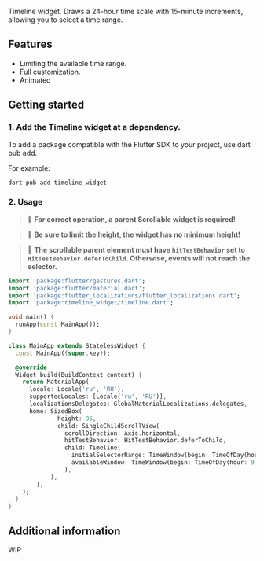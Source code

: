 Timeline widget.
Draws a 24-hour time scale with 15-minute increments, allowing you to select a time range.

## Features

* Limiting the available time range.
* Full customization.
* Animated

## Getting started

### 1. Add the Timeline widget at a dependency.

To add a package compatible with the Flutter SDK to your project, use dart pub add.

For example:

`dart pub add timeline_widget`

### 2. Usage

> 🚧 **For correct operation, a parent Scrollable widget is required!**

> 🚧 **Be sure to limit the height, the widget has no minimum height!**

> 🚧 **The scrollable parent element must have `hitTestBehavior` set to `HitTestBehavior.deferToChild`. Otherwise, events will not reach the selector.**

```dart
import 'package:flutter/gestures.dart';
import 'package:flutter/material.dart';
import 'package:flutter_localizations/flutter_localizations.dart';
import 'package:timeline_widget/timeline.dart';

void main() {
  runApp(const MainApp());
}

class MainApp extends StatelessWidget {
  const MainApp({super.key});

  @override
  Widget build(BuildContext context) {
    return MaterialApp(
      locale: Locale('ru', 'RU'),
      supportedLocales: [Locale('ru', 'RU')],
      localizationsDelegates: GlobalMaterialLocalizations.delegates,
      home: SizedBox(
              height: 95,
              child: SingleChildScrollView(
                scrollDirection: Axis.horizontal,
                hitTestBehavior: HitTestBehavior.deferToChild,
                child: Timeline(
                  initialSelectorRange: TimeWindow(begin: TimeOfDay(hour: 9, minute: 0), end: TimeOfDay(hour: 10, minute: 0)),
                  availableWindow: TimeWindow(begin: TimeOfDay(hour: 9, minute: 0), end: TimeOfDay(hour: 18, minute: 0)),
                ),
            ),
        ),
    );
  }
}
```

## Additional information

WIP
